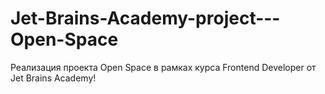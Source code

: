 # Jet-Brains-Academy-project---Open-Space
Реализация проекта Open Space в рамках курса Frontend Developer от Jet Brains Academy!
